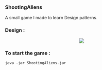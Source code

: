### ShootingAliens
A small game I made to learn Design patterns.

### Design : 
<p align="center">
  <img  src="https://i.imgur.com/A4YMDeo.png">
</p>

### To start the game :
```
java -jar ShootingAliens.jar

```
